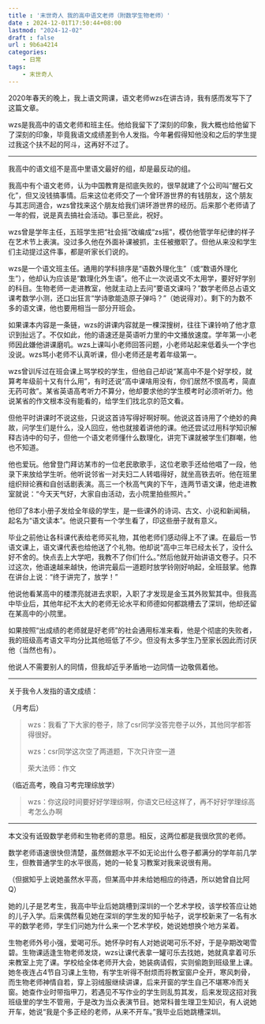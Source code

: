 ```yaml
---
title : '末世奇人 我的高中语文老师（附数学生物老师）'
date : 2024-12-01T17:50:44+08:00
lastmod: "2024-12-02"
draft : false
url : 9b6a4214
categories:
    - 日常
tags: 
    - 末世奇人
---
```


2020年春天的晚上，我上语文网课，语文老师wzs在讲古诗，我有感而发写下了这篇文章。

wzs是我高中的语文老师和班主任。他给我留下了深刻的印象，我大概也给他留下了深刻的印象，毕竟我语文成绩差到令人发指。今年暑假得知他没和之后的学生提过我这个扶不起的阿斗，这再好不过了。

---

我高中的语文组不是高中里语文最好的组，却是最反动的组。

我高中有个语文老师，认为中国教育是彻底失败的，很早就建了个公司叫“醒石文化”，但又没钱搞事情。后来这位老师交了一个曾环游世界的有钱朋友，这个朋友与其志同道合，wzs曾找来这个朋友给我们讲环游世界的经历。后来那个老师请了一年的假，说是真去搞社会活动。事已至此，祝好。

wzs曾是学年主任，五班学生把“社会摇”改编成“zs摇”，模仿他管学年纪律的样子在艺术节上表演。没过多久他在外面补课被抓，主任被撤职了。但他从来没和学生们主动提过这件事，都是听家长们说的。

wzs是一个语文班主任。通用的学科排序是“语数外理化生”（或“数语外理化生”），他却认为应该是“数理化外生语”。他不止一次说语文不太用学，要好好学别的科目。生物老师一走进教室，他就主动上去问“要语文课吗？”数学老师总占语文课考数学小测，还口出狂言“学诗歌能造原子弹吗？”（她说得对）。剩下的为数不多的语文课，他也要用相当一部分开班会。

如果课本内容是一条链，wzs的讲课内容就是一棵深搜树，往往下课铃响了他才意识到扯远了。不仅如此，他的语速还是英语听力里的中文播放速度。学年第一小老师因此嫌他讲课磨叽。wzs上课叫小老师回答问题，小老师站起来低着头一个字也没说。wzs骂小老师不认真听课，但小老师还是考着年级第一。

wzs曾训斥过在班会课上骂学校的学生，但他自己却说“某高中不是个好学校，就算考年级前十又有什么用”，有时还说“高中课啥用没有，你们居然不恨高考，简直无药可救”。某省英语高考听力不算分，他却要求他的学生模考时必须听听力。他说某省的作文根本没有能看的，给学生们找北京的范文看。

但他平时讲课时不说这些，只说这首诗写得好啊好啊。他说这首诗用了个绝妙的典故，问学生们是什么，没人回应，他也就接着讲他的课。他还尝试过用科学知识解释古诗中的句子，但他一个语文老师懂什么数理化，讲完下课就被学生们群嘲，他也不知道。

他也爱玩。他曾登门拜访某市的一位老民歌歌手，这位老歌手还给他唱了一段，他录下来放给学生听。他听说邻省一对夫妇二人转唱得好，就坐高铁去听。他在班里组织辩论赛和自创话剧表演。高三一个秋高气爽的下午，连两节语文课，他走进教室就说：“今天天气好，大家自由活动，去小院里拍些照片。”

他印了8本小册子发给全年级的学生，是一些课外的诗词、古文、小说和新闻稿，起名为“语文读本”。他说只要有一个学生看了，印这些册子就有意义。

毕业之前他让各科课代表给老师买礼物，其他老师们感动得上不了课。在最后一节语文课上，语文课代表也给他送了个礼物。他却说“高中三年已经太长了，没什么好不舍的。快点去上大学吧，我教不了你们什么。”然后他就开始讲语文卷子。只不过这次，他语速越来越快，他讲完最后一道题时放学铃刚好响起，全班鼓掌。他靠在讲台上说：“终于讲完了，放学！”

他说他看某高中的楼漂亮就进去求职，入职了才发现是金玉其外败絮其中。但我高中毕业后，其他年纪不太大的老师无论水平和师德如何都跳槽去了深圳，他却还留在某高中的小院里。

如果按照“出成绩的老师就是好老师”的社会通用标准来看，他是个彻底的失败者，我的班级高考语文平均分比其他班低了不少。但没有太多学生乃至家长因此而讨厌他（当然也有）。

他说人不需要别人的同情，但我却近乎矛盾地一边同情一边敬佩着他。

---

关于我令人发指的语文成绩：

（月考后）

> wzs：我看了下大家的卷子，除了csr同学没答完卷子以外，其他同学都答得很好。
> 
> wzs：csr同学这次空了两道题，下次只许空一道
> 
> 荣大法师：作文

（临近高考，晚自习考完理综放学）

> wzs：你这段时间要好好学理综啊，你语文已经这样了，再不好好学理综高考怎么办啊

---

本文没有诋毁数学老师和生物老师的意思。相反，这两位都是我很欣赏的老师。

数学老师语速很快但清楚，虽然做题水平不如无论出什么卷子都满分的学年前几学生，但教普通学生的水平很高，她的一轮复习教案对我来说很有用。

（但据知乎上说她虽然水平高，但某高中并未给她相应的待遇，所以她曾自比阿Q）

她的儿子是艺考生，我高中毕业后她跳槽到深圳的一个艺术学校，该学校答应让她的儿子入学。后来偶然看见她在深圳的学生发的知乎帖子，说学校新来了一名有水平的数学老师，学生们问她为什么来一个艺术学校，她说她想换个地方呆着。

生物老师外号小强，爱喝可乐。她怀孕时有人对她说喝可乐不好，于是孕期改喝雪碧。生物课适逢生物老师发烧，wzs让课代表拿一罐可乐去找她，她就真拿着可乐来教室上完了课。学校给全体老师开大会，她装病请假，实则偷跑到班级里上课。她冬夜连占4节自习课上生物，有学生听得不耐烦而将教室窗户全开，寒风刺骨，而生物老师神情自若，穿上羽绒服继续讲课，后来开窗的学生自己不堪寒冷而关窗。她查作业时带指甲刀，若遇见不写作业的学生则乱剪其发，后来发现这招对我班级里的学生不管用，于是改为当众表演节目。她常科普生理卫生知识，有人说她开车，她说“我是个多正经的老师，从来不开车。”我毕业后她跳槽深圳。